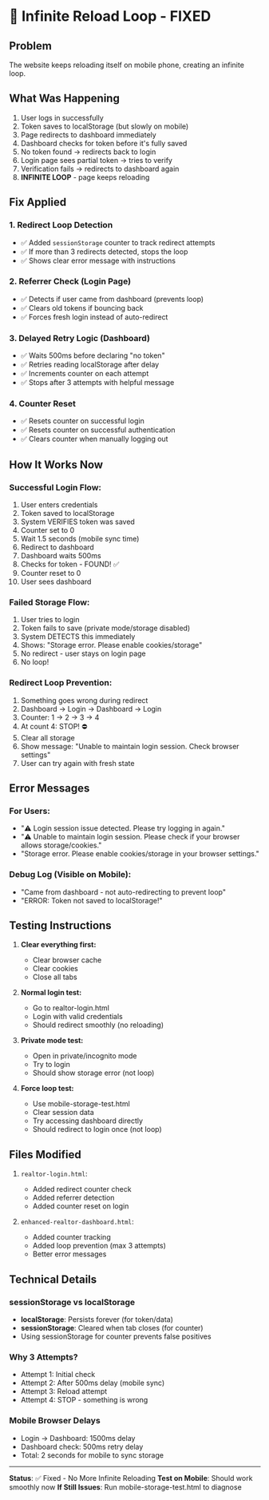 # 🔄 Infinite Reload Loop - FIXED

## Problem
The website keeps reloading itself on mobile phone, creating an infinite loop.

## What Was Happening
1. User logs in successfully
2. Token saves to localStorage (but slowly on mobile)
3. Page redirects to dashboard immediately
4. Dashboard checks for token before it's fully saved
5. No token found → redirects back to login
6. Login page sees partial token → tries to verify
7. Verification fails → redirects to dashboard again
8. **INFINITE LOOP** - page keeps reloading

## Fix Applied

### 1. Redirect Loop Detection
- ✅ Added `sessionStorage` counter to track redirect attempts
- ✅ If more than 3 redirects detected, stops the loop
- ✅ Shows clear error message with instructions

### 2. Referrer Check (Login Page)
- ✅ Detects if user came from dashboard (prevents loop)
- ✅ Clears old tokens if bouncing back
- ✅ Forces fresh login instead of auto-redirect

### 3. Delayed Retry Logic (Dashboard)
- ✅ Waits 500ms before declaring "no token"
- ✅ Retries reading localStorage after delay
- ✅ Increments counter on each attempt
- ✅ Stops after 3 attempts with helpful message

### 4. Counter Reset
- ✅ Resets counter on successful login
- ✅ Resets counter on successful authentication
- ✅ Clears counter when manually logging out

## How It Works Now

### Successful Login Flow:
1. User enters credentials
2. Token saved to localStorage
3. System VERIFIES token was saved
4. Counter set to 0
5. Wait 1.5 seconds (mobile sync time)
6. Redirect to dashboard
7. Dashboard waits 500ms
8. Checks for token - FOUND! ✅
9. Counter reset to 0
10. User sees dashboard

### Failed Storage Flow:
1. User tries to login
2. Token fails to save (private mode/storage disabled)
3. System DETECTS this immediately
4. Shows: "Storage error. Please enable cookies/storage"
5. No redirect - user stays on login page
6. No loop!

### Redirect Loop Prevention:
1. Something goes wrong during redirect
2. Dashboard → Login → Dashboard → Login
3. Counter: 1 → 2 → 3 → 4
4. At count 4: STOP! ⛔
5. Clear all storage
6. Show message: "Unable to maintain login session. Check browser settings"
7. User can try again with fresh state

## Error Messages

### For Users:
- "⚠️ Login session issue detected. Please try logging in again."
- "⚠️ Unable to maintain login session. Please check if your browser allows storage/cookies."
- "Storage error. Please enable cookies/storage in your browser settings."

### Debug Log (Visible on Mobile):
- "Came from dashboard - not auto-redirecting to prevent loop"
- "ERROR: Token not saved to localStorage!"

## Testing Instructions

1. **Clear everything first:**
   - Clear browser cache
   - Clear cookies
   - Close all tabs

2. **Normal login test:**
   - Go to realtor-login.html
   - Login with valid credentials
   - Should redirect smoothly (no reloading)

3. **Private mode test:**
   - Open in private/incognito mode
   - Try to login
   - Should show storage error (not loop)

4. **Force loop test:**
   - Use mobile-storage-test.html
   - Clear session data
   - Try accessing dashboard directly
   - Should redirect to login once (not loop)

## Files Modified

1. `realtor-login.html`:
   - Added redirect counter check
   - Added referrer detection
   - Added counter reset on login

2. `enhanced-realtor-dashboard.html`:
   - Added counter tracking
   - Added loop prevention (max 3 attempts)
   - Better error messages

## Technical Details

### sessionStorage vs localStorage
- **localStorage**: Persists forever (for token/data)
- **sessionStorage**: Cleared when tab closes (for counter)
- Using sessionStorage for counter prevents false positives

### Why 3 Attempts?
- Attempt 1: Initial check
- Attempt 2: After 500ms delay (mobile sync)
- Attempt 3: Reload attempt
- Attempt 4: STOP - something is wrong

### Mobile Browser Delays
- Login → Dashboard: 1500ms delay
- Dashboard check: 500ms retry delay
- Total: 2 seconds for mobile to sync storage

---

**Status**: ✅ Fixed - No More Infinite Reloading
**Test on Mobile**: Should work smoothly now
**If Still Issues**: Run mobile-storage-test.html to diagnose
